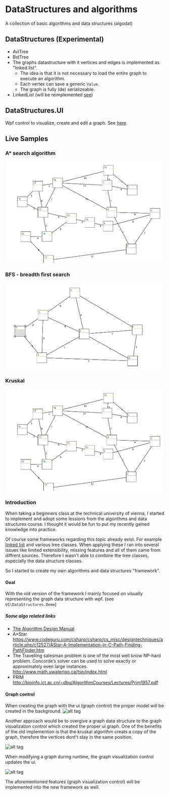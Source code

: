 # DataStructures and algorithms

A collection of basic algorithms and data structures (algodat)

## DataStructures (Experimental)

- AvlTree
- BstTree
- The graphs datastructure with it vertices and edges is implemented as "linked list". 
  - The idea is that it is not necessary to load the entire graph to execute an algorithm.
  - Each vertex can save a generic `Value`.
  - The graph is fully (de) serializeable.
- LinkedList (will be reimplemented [see](https://github.com/mfe-/Abstract.DataStructures.Algorithms/issues/3))

## DataStructures.UI

Wpf control to visualize, create and edit a graph. See [here](https://github.com/mfe-/Abstract.DataStructures.Algorithms/blob/master/UI/DataStructures.UI/Readme.md).

## Live Samples

### A* search algorithm
![alt text](https://raw.githubusercontent.com/mfe-/Abstract.DataStructures.Algorithms/master/astar.gif)

### BFS - breadth first search
![alt text](https://raw.githubusercontent.com/mfe-/Abstract.DataStructures.Algorithms/master/BreadthFirstSearch.gif)

### Kruskal
![alt text](https://raw.githubusercontent.com/mfe-/Abstract.DataStructures.Algorithms/master/kruskal.gif)

### Introduction

When taking a beginners class at the technical university of vienna, I started to 
implement and adopt some lessions from the algorithms and data structures course.
I thought it would be fun to put my recently gained knowledge into practice.

Of course some frameworks regarding this topic already exist. For example
[linked list](https://msdn.microsoft.com/en-us/library/he2s3bh7(v=vs.110).aspx) and various tree classes.
When applying these I ran into several issues like limited extensibility, missing features and all of them came from diffrent sources. Therefore I wasn't able to combine the tree classes, especially the data structure classes.

So I started to create my own algorithms and data structures "framework".

#### Goal

With the old version of the framework I mainly focused on visually representing the graph data structure with wpf. (see `UI\DataStructures.Demo`)

##### Some algo related links

- [The Algorithm Design Manual](https://link.springer.com/book/10.1007%2F978-1-84800-070-4)
- A*Star https://www.codeguru.com/csharp/csharp/cs_misc/designtechniques/article.php/c12527/AStar-A-Implementation-in-C-Path-Finding-PathFinder.htm
- The Travelling salesman problem is one of the most well know NP-hard problem. Concorde’s solver can be used to solve exactly or approximately even large instances. <http://www.math.uwaterloo.ca/tsp/index.html>
- PRIM <http://bioinfo.ict.ac.cn/~dbu/AlgorithmCourses/Lectures/Prim1957.pdf>

#### Graph control

When creating the graph with the ui (graph control) the proper model will be created in the background.
![alt tag](http://i.imgur.com/4WS122c.gif)

Another approach would be to overgive a graph data structure to the graph visualization control which created the proper ui graph.
One of the benefits of the old implemention is that the kruskal algorithm creats a copy of the graph, therefore the vertices dont't stay in the same position.

![alt tag](http://i.imgur.com/6KQueHc.gif)

When modifying a graph during runtime, the graph visualization control updates the ui. 

![alt tag](http://i.imgur.com/M1YcpDV.gif)

The aforementioned features (graph visualization control) will be implemented into the new framework as well.
